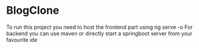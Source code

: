 # BlogClone
To run this project you need to host the frontend part using
ng serve -o
For backend
you can use maven or directly start a springboot server from your favourite ide
